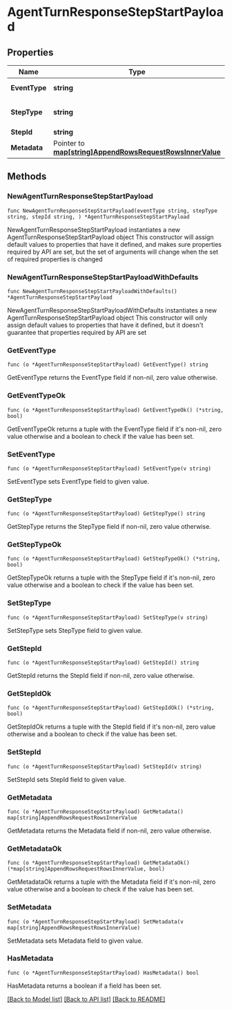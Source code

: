 # AgentTurnResponseStepStartPayload

## Properties

Name | Type | Description | Notes
------------ | ------------- | ------------- | -------------
**EventType** | **string** |  | [default to "step_start"]
**StepType** | **string** | Type of the step in an agent turn. | 
**StepId** | **string** |  | 
**Metadata** | Pointer to [**map[string]AppendRowsRequestRowsInnerValue**](AppendRowsRequestRowsInnerValue.md) |  | [optional] 

## Methods

### NewAgentTurnResponseStepStartPayload

`func NewAgentTurnResponseStepStartPayload(eventType string, stepType string, stepId string, ) *AgentTurnResponseStepStartPayload`

NewAgentTurnResponseStepStartPayload instantiates a new AgentTurnResponseStepStartPayload object
This constructor will assign default values to properties that have it defined,
and makes sure properties required by API are set, but the set of arguments
will change when the set of required properties is changed

### NewAgentTurnResponseStepStartPayloadWithDefaults

`func NewAgentTurnResponseStepStartPayloadWithDefaults() *AgentTurnResponseStepStartPayload`

NewAgentTurnResponseStepStartPayloadWithDefaults instantiates a new AgentTurnResponseStepStartPayload object
This constructor will only assign default values to properties that have it defined,
but it doesn't guarantee that properties required by API are set

### GetEventType

`func (o *AgentTurnResponseStepStartPayload) GetEventType() string`

GetEventType returns the EventType field if non-nil, zero value otherwise.

### GetEventTypeOk

`func (o *AgentTurnResponseStepStartPayload) GetEventTypeOk() (*string, bool)`

GetEventTypeOk returns a tuple with the EventType field if it's non-nil, zero value otherwise
and a boolean to check if the value has been set.

### SetEventType

`func (o *AgentTurnResponseStepStartPayload) SetEventType(v string)`

SetEventType sets EventType field to given value.


### GetStepType

`func (o *AgentTurnResponseStepStartPayload) GetStepType() string`

GetStepType returns the StepType field if non-nil, zero value otherwise.

### GetStepTypeOk

`func (o *AgentTurnResponseStepStartPayload) GetStepTypeOk() (*string, bool)`

GetStepTypeOk returns a tuple with the StepType field if it's non-nil, zero value otherwise
and a boolean to check if the value has been set.

### SetStepType

`func (o *AgentTurnResponseStepStartPayload) SetStepType(v string)`

SetStepType sets StepType field to given value.


### GetStepId

`func (o *AgentTurnResponseStepStartPayload) GetStepId() string`

GetStepId returns the StepId field if non-nil, zero value otherwise.

### GetStepIdOk

`func (o *AgentTurnResponseStepStartPayload) GetStepIdOk() (*string, bool)`

GetStepIdOk returns a tuple with the StepId field if it's non-nil, zero value otherwise
and a boolean to check if the value has been set.

### SetStepId

`func (o *AgentTurnResponseStepStartPayload) SetStepId(v string)`

SetStepId sets StepId field to given value.


### GetMetadata

`func (o *AgentTurnResponseStepStartPayload) GetMetadata() map[string]AppendRowsRequestRowsInnerValue`

GetMetadata returns the Metadata field if non-nil, zero value otherwise.

### GetMetadataOk

`func (o *AgentTurnResponseStepStartPayload) GetMetadataOk() (*map[string]AppendRowsRequestRowsInnerValue, bool)`

GetMetadataOk returns a tuple with the Metadata field if it's non-nil, zero value otherwise
and a boolean to check if the value has been set.

### SetMetadata

`func (o *AgentTurnResponseStepStartPayload) SetMetadata(v map[string]AppendRowsRequestRowsInnerValue)`

SetMetadata sets Metadata field to given value.

### HasMetadata

`func (o *AgentTurnResponseStepStartPayload) HasMetadata() bool`

HasMetadata returns a boolean if a field has been set.


[[Back to Model list]](../README.md#documentation-for-models) [[Back to API list]](../README.md#documentation-for-api-endpoints) [[Back to README]](../README.md)


